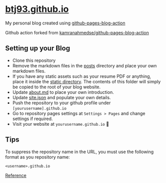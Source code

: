 # [btj93.github.io](https://btj93.github.io)

My personal blog created using [github-pages-blog-action](https://github.com/btj93/github-pages-blog-action)

Github action forked from [kamranahmedse/github-pages-blog-action](https://github.com/kamranahmedse/github-pages-blog-action)

## Setting up your Blog

* Clone this repository
* Remove the markdown files in the [posts](https://github.com/kamranahmedse/kamranahmedse.github.io/tree/master/posts) directory and place your own markdown files.
* If you have any static assets such as your resume PDF or anything, place it inside the [static directory](https://github.com/kamranahmedse/kamranahmedse.github.io/tree/master/static). The contents of this folder will simply be copied to the root of your blog website.
* Update [about.md](https://github.com/kamranahmedse/kamranahmedse.github.io/blob/master/about.md) to place your own introduction.
* Update [site.json](https://github.com/kamranahmedse/kamranahmedse.github.io/blob/master/site.json) and populate your own details.
* Push the repository to your github profile under `[yourusername].github.io`
* Go to repository pages settings at `Settings > Pages` and change settings if required.
* Visit your website at `yourusername.github.io` 🎊

## Tips

To suppress the repository name in the URL, you must use the following format as you repository name:

```
<username>.github.io
```

[Reference](https://docs.github.com/en/pages/getting-started-with-github-pages/about-github-pages#types-of-github-pages-sites)
